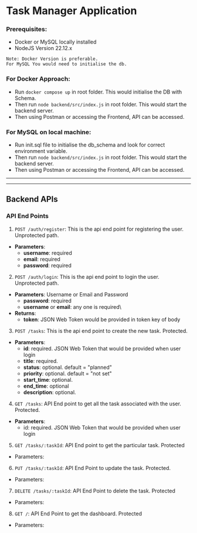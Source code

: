 # Task Manager Application

### Prerequisites:
- Docker or MySQL locally installed
- NodeJS Version 22.12.x

```
Note: Docker Version is preferable.
For MySQL You would need to initialise the db.
```

### For Docker Approach:
- Run `docker compose up` in root folder. This would initialise the DB with Schema.
- Then run `node backend/src/index.js` in root folder. This would start the backend server.
- Then using Postman or accessing the Frontend, API can be accessed.

### For MySQL on local machine:
- Run init.sql file to initialise the db_schema and look for correct environment variable.
- Then run `node backend/src/index.js` in root folder. This would start the backend server.
- Then using Postman or accessing the Frontend, API can be accessed.

----
----

## Backend APIs

### API End Points

1. `POST /auth/register`: This is the api end point for registering the user. Unprotected path.

- **Parameters**:
    - **username**: required
    - **email**: required
    - **password**: required

2. `POST /auth/login`: This is the api end point to login the user. Unprotected path.

- **Parameters**: Username or Email and Password
    - **password**: required
    - **username** or **email**: any one is required\
- **Returns**:
    - **token**: JSON Web Token would be provided in token key of body

3. `POST /tasks`: This is the api end point to create the new task. Protected.

- **Parameters**:
    - **id**: required. JSON Web Token that would be provided  when user login
    - **title**: required.
    - **status**: optional. default = "planned"
    - **priority**: optional. default = "not set"
    - **start_time**: optional.
    - **end_time**: optional
    - **description**: optional.

4. `GET /tasks`: API End point to get all the task associated with the user. Protected.

- **Parameters**:
    - id: required. JSON Web Token that would be provided when user login

5. `GET /tasks/:taskId`: API End point to get the particular task. Protected

- Parameters:


6. `PUT /tasks/:taskId`: API End Point to update the task. Protected.

- Parameters:


7. `DELETE /tasks/:taskId`: API End Point to delete the task. Protected

- Parameters:

8. `GET /`: API End Point to get the dashboard. Protected
- Parameters:
